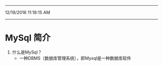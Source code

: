 
----------
12/19/2016 11:18:15 AM 

----------
# MySql 简介 #
1. 什么是MySql？
	- 一种DBMS（数据库管理系统），即Mysql是一种数据库软件